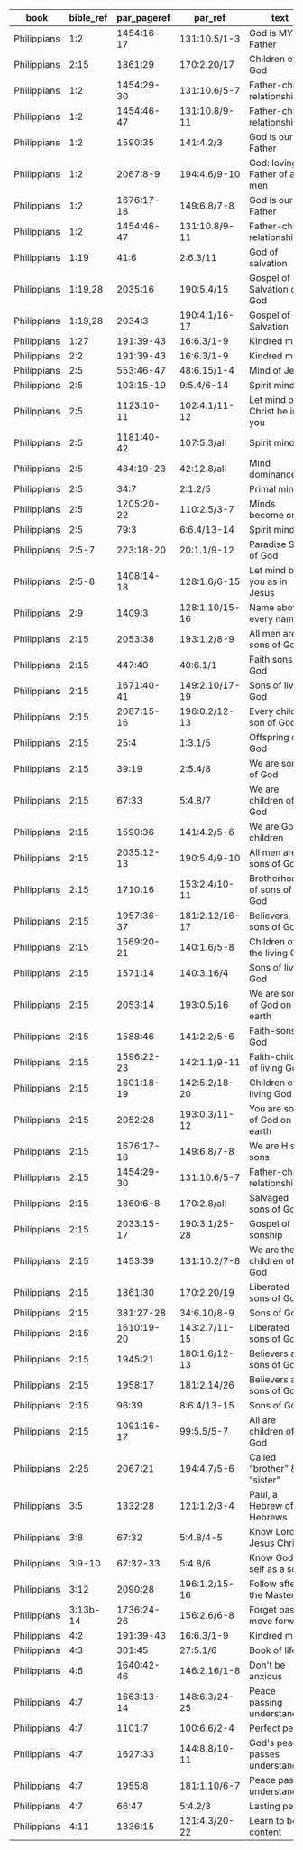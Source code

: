 <!--
https://urantia-book.org/urantiabook/bible_refs/Philippians_1.html
bible_ref = Bible Chapter:Vers
par_pageref = UB 1st English Edition Page:Line
par_ref = UB Paper:Sec:Ppgh
type = See _readme
-->

| book        | bible_ref | par_pageref | par_ref        | text                             | type |
| ----------- | --------- | ----------- | -------------- | -------------------------------- | ---- |
| Philippians | 1:2       | 1454:16-17  | 131:10.5/1-3   | God is MY Father                 | C    |
| Philippians | 2:15      | 1861:29     | 170:2.20/17    | Children of God                  | C    |
| Philippians | 1:2       | 1454:29-30  | 131:10.6/5-7   | Father-child relationship        | C    |
| Philippians | 1:2       | 1454:46-47  | 131:10.8/9-11  | Father-child relationship        | C    |
| Philippians | 1:2       | 1590:35     | 141:4.2/3      | God is our Father                | C    |
| Philippians | 1:2       | 2067:8-9    | 194:4.6/9-10   | God: loving Father of all men    | C    |
| Philippians | 1:2       | 1676:17-18  | 149:6.8/7-8    | God is our Father                | C    |
| Philippians | 1:2       | 1454:46-47  | 131:10.8/9-11  | Father-child relationship        | C    |
| Philippians | 1:19      | 41:6        | 2:6.3/11       | God of salvation                 | C    |
| Philippians | 1:19,28   | 2035:16     | 190:5.4/15     | Gospel of Salvation of God       | C    |
| Philippians | 1:19,28   | 2034:3      | 190:4.1/16-17  | Gospel of Salvation              | C    |
| Philippians | 1:27      | 191:39-43   | 16:6.3/1-9     | Kindred minds                    | C    |
| Philippians | 2:2       | 191:39-43   | 16:6.3/1-9     | Kindred minds                    | C    |
| Philippians | 2:5       | 553:46-47   | 48:6.15/1-4    | Mind of Jesus                    | C    |
| Philippians | 2:5       | 103:15-19   | 9:5.4/6-14     | Spirit mind                      | C    |
| Philippians | 2:5       | 1123:10-11  | 102:4.1/11-12  | Let mind of Christ be in you     | R    |
| Philippians | 2:5       | 1181:40-42  | 107:5.3/all    | Spirit mind                      | C    |
| Philippians | 2:5       | 484:19-23   | 42:12.8/all    | Mind dominance                   | C    |
| Philippians | 2:5       | 34:7        | 2:1.2/5        | Primal mind                      | C    |
| Philippians | 2:5       | 1205:20-22  | 110:2.5/3-7    | Minds become one                 | C    |
| Philippians | 2:5       | 79:3        | 6:6.4/13-14    | Spirit mind                      | C    |
| Philippians | 2:5-7     | 223:18-20   | 20:1.1/9-12    | Paradise Sons of God             | C    |
| Philippians | 2:5-8     | 1408:14-18  | 128:1.6/6-15   | Let mind be in you as in Jesus   | R    |
| Philippians | 2:9       | 1409:3      | 128:1.10/15-16 | Name above every name            | C    |
| Philippians | 2:15      | 2053:38     | 193:1.2/8-9    | All men are sons of God          | C    |
| Philippians | 2:15      | 447:40      | 40:6.1/1       | Faith sons of God                | C    |
| Philippians | 2:15      | 1671:40-41  | 149:2.10/17-19 | Sons of living God               | C    |
| Philippians | 2:15      | 2087:15-16  | 196:0.2/12-13  | Every child a son of God         | C    |
| Philippians | 2:15      | 25:4        | 1:3.1/5        | Offspring of God                 | C    |
| Philippians | 2:15      | 39:19       | 2:5.4/8        | We are sons of God               | C    |
| Philippians | 2:15      | 67:33       | 5:4.8/7        | We are children of God           | C    |
| Philippians | 2:15      | 1590:36     | 141:4.2/5-6    | We are God's children            | C    |
| Philippians | 2:15      | 2035:12-13  | 190:5.4/9-10   | All men are sons of God          | C    |
| Philippians | 2:15      | 1710:16     | 153:2.4/10-11  | Brotherhood of sons of God       | C    |
| Philippians | 2:15      | 1957:36-37  | 181:2.12/16-17 | Believers, sons of God           | C    |
| Philippians | 2:15      | 1569:20-21  | 140:1.6/5-8    | Children of the living God       | C    |
| Philippians | 2:15      | 1571:14     | 140:3.16/4     | Sons of living God               | C    |
| Philippians | 2:15      | 2053:14     | 193:0.5/16     | We are sons of God on earth      | C    |
| Philippians | 2:15      | 1588:46     | 141:2.2/5-6    | Faith-sons of God                | C    |
| Philippians | 2:15      | 1596:22-23  | 142:1.1/9-11   | Faith-children of living God     | C    |
| Philippians | 2:15      | 1601:18-19  | 142:5.2/18-20  | Children of living God           | C    |
| Philippians | 2:15      | 2052:28     | 193:0.3/11-12  | You are sons of God on earth     | C    |
| Philippians | 2:15      | 1676:17-18  | 149:6.8/7-8    | We are His sons                  | C    |
| Philippians | 2:15      | 1454:29-30  | 131:10.6/5-7   | Father-child relationship        | C    |
| Philippians | 2:15      | 1860:6-8    | 170:2.8/all    | Salvaged sons of God             | S    |
| Philippians | 2:15      | 2033:15-17  | 190:3.1/25-28  | Gospel of sonship                | C    |
| Philippians | 2:15      | 1453:39     | 131:10.2/7-8   | We are the children of God       | C    |
| Philippians | 2:15      | 1861:30     | 170:2.20/19    | Liberated sons of God            | C    |
| Philippians | 2:15      | 381:27-28   | 34:6.10/8-9    | Sons of God                      | C    |
| Philippians | 2:15      | 1610:19-20  | 143:2.7/11-15  | Liberated sons of God            | C    |
| Philippians | 2:15      | 1945:21     | 180:1.6/12-13  | Believers are sons of God        | C    |
| Philippians | 2:15      | 1958:17     | 181:2.14/26    | Believers are sons of God        | C    |
| Philippians | 2:15      | 96:39       | 8:6.4/13-15    | Sons of God                      | C    |
| Philippians | 2:15      | 1091:16-17  | 99:5.5/5-7     | All are children of God          | C    |
| Philippians | 2:25      | 2067:21     | 194:4.7/5-6    | Called “brother” & “sister”      | C    |
| Philippians | 3:5       | 1332:28     | 121:1.2/3-4    | Paul, a Hebrew of Hebrews        | S    |
| Philippians | 3:8       | 67:32       | 5:4.8/4-5      | Know Lord Jesus Christ           | R    |
| Philippians | 3:9-10    | 67:32-33    | 5:4.8/6        | Know God & self as a son         | R    |
| Philippians | 3:12      | 2090:28     | 196:1.2/15-16  | Follow after the Master          | C    |
| Philippians | 3:13b-14  | 1736:24-26  | 156:2.6/6-8    | Forget past, move forward        | R    |
| Philippians | 4:2       | 191:39-43   | 16:6.3/1-9     | Kindred minds                    | C    |
| Philippians | 4:3       | 301:45      | 27:5.1/6       | Book of life                     | R    |
| Philippians | 4:6       | 1640:42-46  | 146:2.16/1-8   | Don't be anxious                 | C    |
| Philippians | 4:7       | 1663:13-14  | 148:6.3/24-25  | Peace passing understanding      | C    |
| Philippians | 4:7       | 1101:7      | 100:6.6/2-4    | Perfect peace                    | C    |
| Philippians | 4:7       | 1627:33     | 144:8.8/10-11  | God's peace passes understanding | C    |
| Philippians | 4:7       | 1955:8      | 181:1.10/6-7   | Peace past understanding         | S    |
| Philippians | 4:7       | 66:47       | 5:4.2/3        | Lasting peace                    | C    |
| Philippians | 4:11      | 1336:15     | 121:4.3/20-22  | Learn to be content              | R    |
